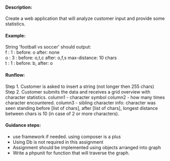 
#### Description:

Create a web application that will analyze customer input and provide some statistics.

#### Example:

String 'football vs soccer' should output:  
f : 1 : before: o after: none  
o : 3 : before: o,t,c after: o,f,s max-distance: 10 chars  
t : 1 : before: b, after: o

#### Runflow:

Step 1. Customer is asked to insert a string (not longer then 255 chars)  
Step 2. Customer submits the data and receives a grid overview with character statistics. column1 - character symbol column2 - how many times character encountered. column3 - sibling character info: character was seen standing before [list of chars], after [list of chars], longest distance between chars is 10 (in case of 2 or more characters).

#### Guidance steps:

- use framework if needed. using composer is a plus  
- Using Db is not required in this assignment  
- Assignment should be implemented using objects arranged into graph  
- Write a phpunit for function that will traverse the graph.

